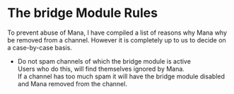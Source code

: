 The bridge Module Rules
=======================

To prevent abuse of Mana, I have compiled a list of reasons why Mana why be removed from a channel. However it is 
completely up to us to decide on a case-by-case basis.

- Do not spam channels of which the bridge module is active<br>
  Users who do this, will find themselves ignored by Mana.<br>
  If a channel has too much spam it will have the bridge module disabled and Mana removed from the channel.
